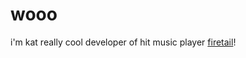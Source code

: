 # wooo

i'm kat really cool developer of hit music player [firetail](https://github.com/kawuchuu/firetail)!
